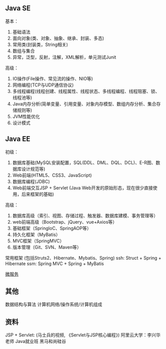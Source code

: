 ## Java SE
基本：
1. 基础语法 
2. 面向对象(类、对象、抽象、继承、封装、多态)
3. 常用类(封装类，String相关)
4. 数组与集合
5. 异常，泛型，反射，注解，XML解析，单元测试Junit

高级：
1. IO操作(File操作、常见流的操作、NIO等)
2. 网络编程(TCP与UDP通信协议)
3. 多线程编程(线程创建、线程属性、线程状态、多线程编程、线程阻塞、锁、线程池等)
4. Java内存分析(简单变量、引用变量、对象内存模型、数组内存分析、集合存储规则等)
5. JVM性能优化
6. 设计模式

## Java EE
初级：
1. 数据库基础(MySQL安装配置，SQL(DDL、DML、DQL、DCL)、E-R图、数据库设计规范等)
2. Web前端(HTML5、CSS3、JavaScript)
3. 数据库编程(JDBC)
4. Web前端交互JSP + Servlet (Java Web开发的原始形态，现在很少直接使用，后来框架的基础)

高级：
1. 数据库高级（索引、视图、存储过程、触发器、数据库建模、事务管理等）
2. web前端高级（Bootstrap、jQuery、vue+Axios等）
3. 基础框架（SpringIoC、SpringAOP等）
4. 持久化框架（MyBatis）
5. MVC框架（SpringMVC）
6. 版本管理（Git、SVN、Maven等）

常用框架
(包括Struts2、Hibernate、Mybatis、Spring)
ssh: Struct + Spring + Hibernate
ssm: Spring MVC + Spring + MyBatis

[微服务](https://www.zhihu.com/question/266199665/answer/660695609?hb_wx_block=0&utm_source=wechat_session&utm_medium=social&utm_oi=616675994170560512)

## 其他
数据结构与算法
计算机网络/操作系统/计算机组成

## 资料
JSP + Servlet:
(马士兵的视频, 《Servlet与JSP核心编程》)
阿里云大学：李兴华老师 Java就业班
黑马和尚硅谷


